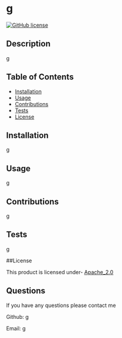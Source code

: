 # g

  [![GitHub license](https://img.shields.io/badge/License-Apache_2.0-blue.svg)](https://www.apache.org/licenses/LICENSE-2.0.html)

  ## Description 
  g

  ## Table of Contents

- [Installation](#installation)
- [Usage](#usage)
- [Contributions](#contributions)
- [Tests](#tests)
- [License](#license)


## Installation
g

## Usage 
g

## Contributions

g
  
## Tests

g

##License

  This product is licensed under- <a href="https://www.apache.org/licenses/LICENSE-2.0.html">Apache_2.0</a>

## Questions 

If you have any questions please contact me


Github: [g](https://github.com/g)


Email: g

